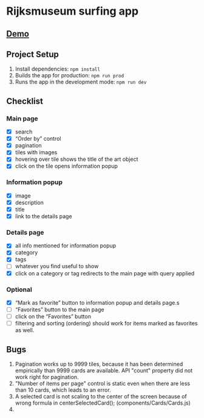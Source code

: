 # Rijksmuseum surfing app

## [Demo](https://kaizengami.github.io/rijksmuseum-surfing-app/dist/)

## Project Setup

1. Install dependencies: `npm install`
2. Builds the app for production: `npm run prod`
3. Runs the app in the development mode: `npm run dev`

## Checklist

###	Main page
- [x] search
- [x] “Order by” control
- [x] pagination
- [x] tiles with images
- [x] hovering over tile shows the title of the art object
- [x] click on the tile opens information popup

###	Information popup
- [x] image
- [x] description
- [x] title
- [x] link to the details page

###	Details page
- [x] all info mentioned for information popup
- [x] category
- [x] tags
- [ ] whatever you find useful to show
- [x] click on a category or tag redirects to the main page with query applied

###	Optional
- [x] “Mark as favorite” button to information popup and details page.s
- [ ] “Favorites” button to the main page
- [ ] click on the “Favorites” button
- [ ] filtering and sorting (ordering) should work for items marked as favorites as well.

## Bugs
1. Pagination works up to 9999 tiles, because it has been determined empirically than 9999 cards are available. API "count" property did not work right for pagination.
2. "Number of items per page" control is static even when there are less than 10 cards, which leads to an error.
3. A selected card is not scaling to the center of the screen because of wrong formula in centerSelectedCard(); (components/Cards/Cards.js)
4. 
